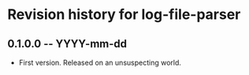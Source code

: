 # Revision history for log-file-parser

## 0.1.0.0 -- YYYY-mm-dd

* First version. Released on an unsuspecting world.
